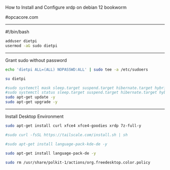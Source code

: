 How to Install and Configure xrdp on debian 12 bookworm

#opcacore.com

---

#!/bin/bash

``` bash
adduser dietpi
usermod -aG sudo dietpi
```

---

Grant sudo without password

``` bash
echo 'dietpi ALL=(ALL) NOPASSWD:ALL' | sudo tee -a /etc/sudoers

su dietpi

#sudo systemctl mask sleep.target suspend.target hibernate.target hybrid-sleep.target
#sudo systemctl status sleep.target suspend.target hibernate.target hybrid-sleep.target
sudo apt-get update -y
sudo apt-get upgrade -y
```

---

Install Desktop Environment

``` bash
sudo apt-get install curl xfce4 xfce4-goodies xrdp 7z-full-y

#sudo curl -fsSL https://tailscale.com/install.sh | sh

#sudo apt-get install language-pack-kde-de -y

sudo apt-get install language-pack-de -y

sudo rm /usr/share/polkit-1/actions/org.freedesktop.color.policy

```

